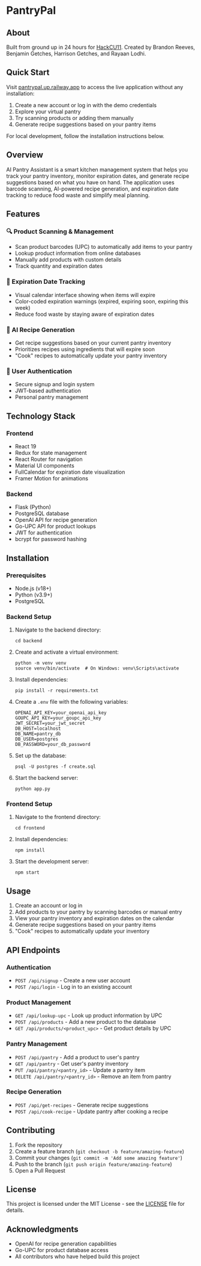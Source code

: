 # PantryPal

## About
Built from ground up in 24 hours for [HackCU11](https://hackcu.org/hackcu11/).
Created by Brandon Reeves, Benjamin Getches, Harrison Getches, and Rayaan Lodhi.

## Quick Start
Visit [pantrypal.up.railway.app](https://pantrypal.up.railway.app) to access the live application without any installation:

1. Create a new account or log in with the demo credentials
2. Explore your virtual pantry
3. Try scanning products or adding them manually
4. Generate recipe suggestions based on your pantry items

For local development, follow the installation instructions below.


## Overview

AI Pantry Assistant is a smart kitchen management system that helps you track your pantry inventory, monitor expiration dates, and generate recipe suggestions based on what you have on hand. The application uses barcode scanning, AI-powered recipe generation, and expiration date tracking to reduce food waste and simplify meal planning.

## Features

### 🔍 Product Scanning & Management
- Scan product barcodes (UPC) to automatically add items to your pantry
- Lookup product information from online databases
- Manually add products with custom details
- Track quantity and expiration dates

### 📅 Expiration Date Tracking
- Visual calendar interface showing when items will expire
- Color-coded expiration warnings (expired, expiring soon, expiring this week)
- Reduce food waste by staying aware of expiration dates

### 🍳 AI Recipe Generation
- Get recipe suggestions based on your current pantry inventory
- Prioritizes recipes using ingredients that will expire soon
- "Cook" recipes to automatically update your pantry inventory

### 👤 User Authentication
- Secure signup and login system
- JWT-based authentication
- Personal pantry management

## Technology Stack

### Frontend
- React 19
- Redux for state management
- React Router for navigation
- Material UI components
- FullCalendar for expiration date visualization
- Framer Motion for animations

### Backend
- Flask (Python)
- PostgreSQL database
- OpenAI API for recipe generation
- Go-UPC API for product lookups
- JWT for authentication
- bcrypt for password hashing

## Installation

### Prerequisites
- Node.js (v18+)
- Python (v3.9+)
- PostgreSQL

### Backend Setup
1. Navigate to the backend directory:
   ```
   cd backend
   ```

2. Create and activate a virtual environment:
   ```
   python -m venv venv
   source venv/bin/activate  # On Windows: venv\Scripts\activate
   ```

3. Install dependencies:
   ```
   pip install -r requirements.txt
   ```

4. Create a `.env` file with the following variables:
   ```
   OPENAI_API_KEY=your_openai_api_key
   GOUPC_API_KEY=your_goupc_api_key
   JWT_SECRET=your_jwt_secret
   DB_HOST=localhost
   DB_NAME=pantry_db
   DB_USER=postgres
   DB_PASSWORD=your_db_password
   ```

5. Set up the database:
   ```
   psql -U postgres -f create.sql
   ```

6. Start the backend server:
   ```
   python app.py
   ```

### Frontend Setup
1. Navigate to the frontend directory:
   ```
   cd frontend
   ```

2. Install dependencies:
   ```
   npm install
   ```

3. Start the development server:
   ```
   npm start
   ```

## Usage

1. Create an account or log in
2. Add products to your pantry by scanning barcodes or manual entry
3. View your pantry inventory and expiration dates on the calendar
4. Generate recipe suggestions based on your pantry items
5. "Cook" recipes to automatically update your inventory

## API Endpoints

### Authentication
- `POST /api/signup` - Create a new user account
- `POST /api/login` - Log in to an existing account

### Product Management
- `GET /api/lookup-upc` - Look up product information by UPC
- `POST /api/products` - Add a new product to the database
- `GET /api/products/<product_upc>` - Get product details by UPC

### Pantry Management
- `POST /api/pantry` - Add a product to user's pantry
- `GET /api/pantry` - Get user's pantry inventory
- `PUT /api/pantry/<pantry_id>` - Update a pantry item
- `DELETE /api/pantry/<pantry_id>` - Remove an item from pantry

### Recipe Generation
- `POST /api/get-recipes` - Generate recipe suggestions
- `POST /api/cook-recipe` - Update pantry after cooking a recipe

## Contributing

1. Fork the repository
2. Create a feature branch (`git checkout -b feature/amazing-feature`)
3. Commit your changes (`git commit -m 'Add some amazing feature'`)
4. Push to the branch (`git push origin feature/amazing-feature`)
5. Open a Pull Request

## License

This project is licensed under the MIT License - see the [LICENSE](LICENSE) file for details.

## Acknowledgments

- OpenAI for recipe generation capabilities
- Go-UPC for product database access
- All contributors who have helped build this project
